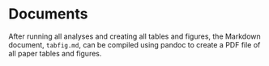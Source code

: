 # Documents

After running all analyses and creating all tables and figures, the
Markdown document, `tabfig.md`, can be compiled using pandoc to create
a PDF file of all paper tables and figures.
